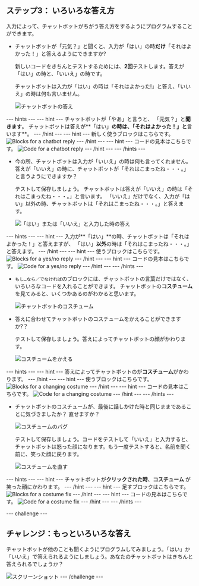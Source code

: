 ## ステップ3： いろいろな答え方

入力によって、チャットボットがちがう答え方をするようにプログラムすることができます。

+ チャットボットが「元気？」と聞くと、入力が「はい」の時**だけ**「それはよかった！」と答えるようにできますか?
    
    新しいコードをきちんとテストするためには、**2回**テストします。答えが「はい」の時と、「いいえ」の時です。
    
    チャットボットは入力が「はい」の時は「それはよかった!」と答え、「いいえ」の時は何も言いません。
    
    ![チャットボットの答え](images/chatbot-if-test.png)

\--- hints \--- \--- hint \--- チャットボットが「やあ」と言うと、 「元気？」と**聞きます**。 チャットボットは答えが**「はい」**の時は、「それはよかった！」と**言います**。 \--- /hint \--- \--- hint \--- 新しく使うブロックはこちらです。 ![Blocks for a chatbot reply](images/chatbot-if-blocks.png) \--- /hint \--- \--- hint \--- コードの見本はこちらです。 ![Code for a chatbot reply](images/chatbot-if-code.png) \--- /hint \--- \--- /hints \---

+ 今の所、チャットボットは入力が「いいえ」の時は何も言ってくれません。答えが「いいえ」の時に、チャットボットが「それはこまったね・・・。」と言うようにできますか？
    
    テストして保存しましょう。 チャットボットは答えが「いいえ」の時は「それはこまったね・・・。」と言います。 「いいえ」だけでなく、入力が「はい」以外の時、チャットボットは「それはこまったね・・・。」と答えます。
    
    ![「はい」または「いいえ」と入力した時の答え](images/chatbot-if-else-test.png)

\--- hints \--- \--- hint \--- 入力が**「はい」**の時、チャットボットは「それはよかった！」と答えますが、 「はい」**以外**の時は「それはこまったね・・・。」と答えます。 \--- /hint \--- \--- hint \--- 使うブロックはこちらです。 ![Blocks for a yes/no reply](images/chatbot-if-else-blocks.png) \--- /hint \--- \--- hint \--- コードの見本はこちらです。 ![Code for a yes/no reply](images/chatbot-if-else-code.png) \--- /hint \--- \--- /hints \---

+ `もし…なら／でなければ`のブロックには、チャットボットの言葉だけではなく、いろいろなコードを入れることができます。 チャットボットの**コスチューム**を見てみると、いくつかあるのがわかると思います。
    
    ![チャットボットのコスチューム](images/chatbot-costume-view.png)

+ 答えに合わせてチャットボットのコスチュームをかえることができますか?？
    
    テストして保存しましょう。答えによってチャットボットの顔がかわります。
    
    ![コスチュームをかえる](images/chatbot-costume-test.png)

\--- hints \--- \--- hint \--- 答えによってチャットボットのが**コスチューム**がかわります。 \--- /hint \--- \--- hint \--- 使うブロックはこちらです。 ![Blocks for a changing costume](images/chatbot-costume-blocks.png) \--- /hint \--- \--- hint \--- コードの見本はこちらです。 ![Code for a changing costume](images/chatbot-costume-code.png) \--- /hint \--- \--- /hints \---

+ チャットボットのコスチュームが、最後に話しかけた時と同じままであることに気づきましたか？ 直せますか？
    
    ![コスチュームのバグ](images/chatbot-costume-bug-test.png)
    
    テストして保存しましょう。コードをテストして「いいえ」と入力すると、チャットボットは怒った顔になります。もう一度テストすると、名前を聞く前に、笑った顔に戻ります。
    
    ![コスチュームを直す](images/chatbot-costume-fix-test.png)

\--- hints \--- \--- hint \--- チャットボットが**クリックされた時**、**コスチューム** が笑った顔にかわります。 \--- /hint \--- \--- hint \--- 足すブロックはこちらです。 ![Blocks for a costume fix](images/chatbot-costume-fix-blocks.png) \--- /hint \--- \--- hint \--- コードの見本はこちらです。 ![Code for a costume fix](images/chatbot-costume-fix-code.png) \--- /hint \--- \--- /hints \---

\--- challenge \---

## チャレンジ：もっといろいろな答え

チャットボットが他のことも聞くようにプログラムしてみましょう。「はい」か「いいえ」で答えられるようにしましょう。あなたのチャットボットはきちんと答えられるでしょうか？

![スクリーンショット](images/chatbot-joke.png) \--- /challenge \---